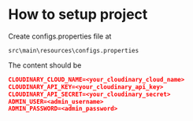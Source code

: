 # How to setup project

Create configs.properties file at
```
src\main\resources\configs.properties
```

The content should be
```json
CLOUDINARY_CLOUD_NAME=<your_cloudinary_cloud_name>
CLOUDINARY_API_KEY=<your_cloudinary_api_key>
CLOUDINARY_API_SECRET=<your_cloudinary_secret>
ADMIN_USER=<admin_username>
ADMIN_PASSWORD=<admin_password>
```
